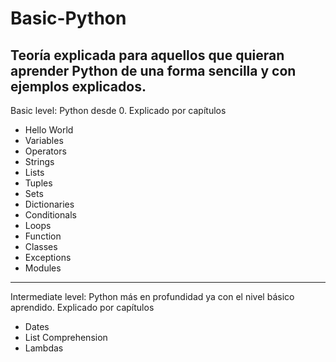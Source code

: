 # Basic-Python
Teoría explicada para aquellos que quieran aprender Python de una forma sencilla y con ejemplos explicados.
--------------------------------------------------------------------------------------------------------------------------------------------------------------------------
Basic level: Python desde 0. Explicado por capítulos 
- Hello World
- Variables
- Operators
- Strings
- Lists
- Tuples
- Sets
- Dictionaries
- Conditionals
- Loops
- Function
- Classes
- Exceptions
- Modules

--------------------------------------------------------------------------------------------------------------------------------------------------------------------------

Intermediate level: Python más en profundidad ya con el nivel básico aprendido. Explicado por capítulos
- Dates
- List Comprehension
- Lambdas
